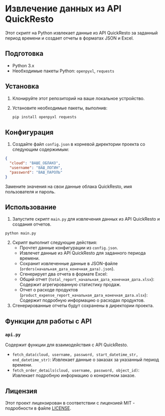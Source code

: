 # Извлечение данных из API QuickResto

Этот скрипт на Python извлекает данные из API QuickResto за заданный период времени и создает отчеты в форматах JSON и
Excel.

## Подготовка

- Python 3.x
- Необходимые пакеты Python: `openpyxl`, `requests`

## Установка

1. Клонируйте этот репозиторий на ваше локальное устройство.
2. Установите необходимые пакеты, выполнив:

   ```bash
   pip install openpyxl requests

## Конфигурация

1. Создайте файл `config.json` в корневой директории проекта со следующим содержимым:

```json
{
  "cloud": "ВАШЕ_ОБЛАКО",
  "username": "ВАШ_ЛОГИН",
  "password": "ВАШ_ПАРОЛЬ"
}
```

Замените значения на свои данные облака QuickResto, имя пользователя и пароль.

## Использование

1. Запустите скрипт `main.py` для извлечения данных из API QuickResto и создания отчетов.

```
python main.py
```

2. Скрипт выполнит следующие действия:
    - Прочтет данные конфигурации из `config.json`.
    - Извлечет данные из API QuickResto для заданного периода времени.
    - Сохранит извлеченные данные в JSON-файле (`orders(начальная_дата_конечная_дата).json`).
    - Сгенерирует два отчета в формате Excel:
    - Общий отчет (`total_report_начальная_дата_конечная_дата.xlsx`): Содержит агрегированную статистику продаж.
    - Отчет о расходе продуктов (`product_expense_report_начальная_дата_конечная_дата.xlsx`): Содержит подробную
      информацию о расходах продуктов.
3. Сгенерированные отчеты будут сохранены в директории проекта.

## Функции для работы с API

### `api.py`

Содержит функции для взаимодействия с API QuickResto.

- `fetch_data(cloud, username, password, start_datetime_str, end_datetime_str)`: Извлекает данные о заказах за указанный
  период времени.
- `fetch_order_details(cloud, username, password, object_id)`: Извлекает подробную информацию о конкретном заказе.

## Лицензия

Этот проект лицензирован в соответствии с лицензией MIT - подробности в файле [LICENSE](LICENSE).
